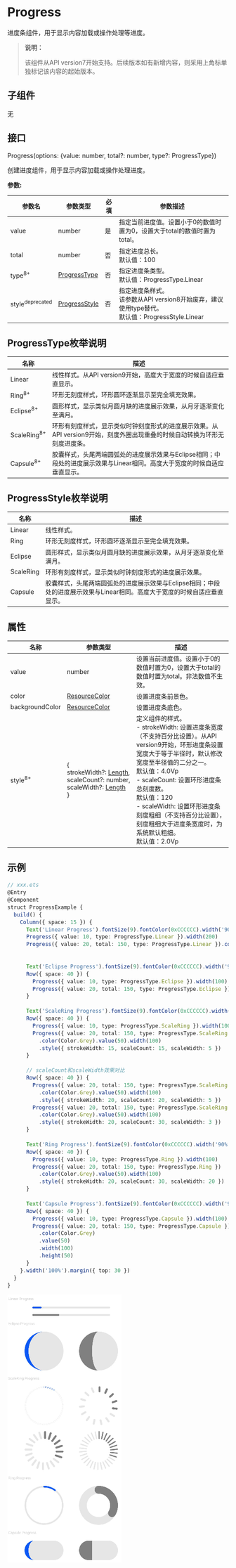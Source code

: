 # Progress

进度条组件，用于显示内容加载或操作处理等进度。

>  **说明：**
>
>  该组件从API version7开始支持。后续版本如有新增内容，则采用上角标单独标记该内容的起始版本。


## 子组件

无


## 接口

Progress(options: {value: number, total?: number, type?: ProgressType})

创建进度组件，用于显示内容加载或操作处理进度。

**参数:**

| 参数名 | 参数类型 | 必填 | 参数描述 |
| -------- | -------- | -------- | -------- |
| value | number | 是 | 指定当前进度值。设置小于0的数值时置为0，设置大于total的数值时置为total。 |
| total | number | 否 | 指定进度总长。<br/>默认值：100 |
| type<sup>8+</sup> | [ProgressType](#progresstype枚举说明) | 否 | 指定进度条类型。<br/>默认值：ProgressType.Linear |
| style<sup>deprecated</sup> | [ProgressStyle](#progressstyle枚举说明) | 否 | 指定进度条样式。<br/>该参数从API version8开始废弃，建议使用type替代。<br/>默认值：ProgressStyle.Linear |

## ProgressType枚举说明

| 名称 | 描述 |
| -------- | -------- |
| Linear | 线性样式。从API version9开始，高度大于宽度的时候自适应垂直显示。 |
| Ring<sup>8+</sup> | 环形无刻度样式，环形圆环逐渐显示至完全填充效果。 |
| Eclipse<sup>8+</sup> | 圆形样式，显示类似月圆月缺的进度展示效果，从月牙逐渐变化至满月。|
| ScaleRing<sup>8+</sup> | 环形有刻度样式，显示类似时钟刻度形式的进度展示效果。从API version9开始，刻度外圈出现重叠的时候自动转换为环形无刻度进度条。|
| Capsule<sup>8+</sup> | 胶囊样式，头尾两端圆弧处的进度展示效果与Eclipse相同；中段处的进度展示效果与Linear相同。高度大于宽度的时候自适应垂直显示。 |

##  ProgressStyle枚举说明 

| 名称      | 描述                                                         |
| --------- | ------------------------------------------------------------ |
| Linear    | 线性样式。 |
| Ring      | 环形无刻度样式，环形圆环逐渐显示至完全填充效果。 |
| Eclipse   | 圆形样式，显示类似月圆月缺的进度展示效果，从月牙逐渐变化至满月。|
| ScaleRing | 环形有刻度样式，显示类似时钟刻度形式的进度展示效果。|
| Capsule   | 胶囊样式，头尾两端圆弧处的进度展示效果与Eclipse相同；中段处的进度展示效果与Linear相同。高度大于宽度的时候自适应垂直显示。 |

## 属性

| 名称 | 参数类型 | 描述 |
| -------- | -------- | -------- |
| value | number | 设置当前进度值。设置小于0的数值时置为0，设置大于total的数值时置为total。非法数值不生效。 |
| color | [ResourceColor](ts-types.md#resourcecolor) | 设置进度条前景色。 |
| backgroundColor | [ResourceColor](ts-types.md#resourcecolor) | 设置进度条底色。 |
| style<sup>8+</sup> | {<br/>strokeWidth?:&nbsp;[Length](ts-types.md#length),<br/>scaleCount?:&nbsp;number,<br/>scaleWidth?:&nbsp;[Length](ts-types.md#length)<br/>} | 定义组件的样式。<br/>-&nbsp;strokeWidth:&nbsp;设置进度条宽度（不支持百分比设置）。从API version9开始，环形进度条设置宽度大于等于半径时，默认修改宽度至半径值的二分之一。<br/>默认值：4.0Vp<br/>-&nbsp;scaleCount:&nbsp;设置环形进度条总刻度数。<br>默认值：120<br/>-&nbsp;scaleWidth:&nbsp;设置环形进度条刻度粗细（不支持百分比设置），刻度粗细大于进度条宽度时，为系统默认粗细。<br>默认值：2.0Vp |


## 示例

```ts
// xxx.ets
@Entry
@Component
struct ProgressExample {
  build() {
    Column({ space: 15 }) {
      Text('Linear Progress').fontSize(9).fontColor(0xCCCCCC).width('90%')
      Progress({ value: 10, type: ProgressType.Linear }).width(200)
      Progress({ value: 20, total: 150, type: ProgressType.Linear }).color(Color.Grey).value(50).width(200)


      Text('Eclipse Progress').fontSize(9).fontColor(0xCCCCCC).width('90%')
      Row({ space: 40 }) {
        Progress({ value: 10, type: ProgressType.Eclipse }).width(100)
        Progress({ value: 20, total: 150, type: ProgressType.Eclipse }).color(Color.Grey).value(50).width(100)
      }

      Text('ScaleRing Progress').fontSize(9).fontColor(0xCCCCCC).width('90%')
      Row({ space: 40 }) {
        Progress({ value: 10, type: ProgressType.ScaleRing }).width(100)
        Progress({ value: 20, total: 150, type: ProgressType.ScaleRing })
          .color(Color.Grey).value(50).width(100)
          .style({ strokeWidth: 15, scaleCount: 15, scaleWidth: 5 })
      }

      // scaleCount和scaleWidth效果对比
      Row({ space: 40 }) {
        Progress({ value: 20, total: 150, type: ProgressType.ScaleRing })
          .color(Color.Grey).value(50).width(100)
          .style({ strokeWidth: 20, scaleCount: 20, scaleWidth: 5 })
        Progress({ value: 20, total: 150, type: ProgressType.ScaleRing })
          .color(Color.Grey).value(50).width(100)
          .style({ strokeWidth: 20, scaleCount: 30, scaleWidth: 3 })
      }

      Text('Ring Progress').fontSize(9).fontColor(0xCCCCCC).width('90%')
      Row({ space: 40 }) {
        Progress({ value: 10, type: ProgressType.Ring }).width(100)
        Progress({ value: 20, total: 150, type: ProgressType.Ring })
          .color(Color.Grey).value(50).width(100)
          .style({ strokeWidth: 20, scaleCount: 30, scaleWidth: 20 })
      }

      Text('Capsule Progress').fontSize(9).fontColor(0xCCCCCC).width('90%')
      Row({ space: 40 }) {
        Progress({ value: 10, type: ProgressType.Capsule }).width(100).height(50)
        Progress({ value: 20, total: 150, type: ProgressType.Capsule })
          .color(Color.Grey)
          .value(50)
          .width(100)
          .height(50)
      }
    }.width('100%').margin({ top: 30 })
  }
}
```

![progress](figures/progress.png)
